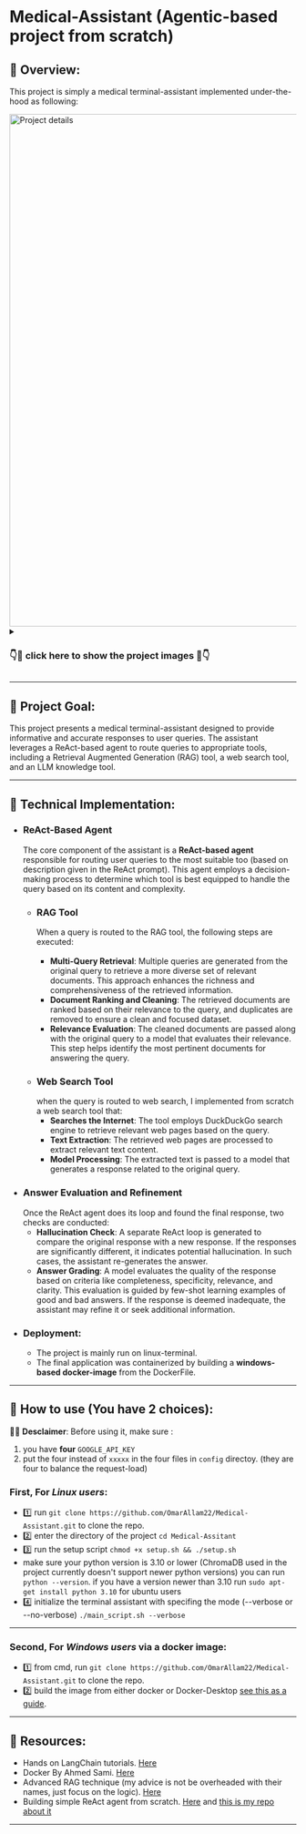 # Medical-Assistant (Agentic-based project from scratch)
## 📘 Overview:
This project is simply a medical terminal-assistant implemented under-the-hood as following:

<img width="900" src="https://github.com/user-attachments/assets/8c3e9e77-afa1-4859-bea7-9b307bb19682" alt="Project details">

<details>
<summary><h3> 👇🚩 click here to show the project images 🚩👇 </h3></summary>
  
* here is a snapshot of the (--verbose) mode:

<img height="200" src="https://github.com/user-attachments/assets/fe9f4a8e-504e-43ae-b879-783ff9d6051e" alt="--no-verbose mode">

* here is a snapshot of the (--no-verbose) mode:

<img height="400" src="https://github.com/user-attachments/assets/36ba2697-74fb-4b22-b6e5-79c15a69909f" alt="verbose mode1">
<img height="700" src="https://github.com/user-attachments/assets/5117836c-abd5-4edd-b7e9-94968b1cb0ec" alt="verbose mode2">
<img height="700" src="https://github.com/user-attachments/assets/ad979144-0aea-47a7-a6ad-d301b58d23f3" alt="verbose mode3">

</details>

_______________________________
## 📘 Project Goal:



This project presents a medical terminal-assistant designed to provide informative and accurate responses to user queries. The assistant leverages a ReAct-based agent to route queries to appropriate tools, including a Retrieval Augmented Generation (RAG) tool, a web search tool, and an LLM knowledge tool.
________________
## 📘 Technical Implementation:

* ### ReAct-Based Agent
  The core component of the assistant is a **ReAct-based agent** responsible for routing user queries to the most suitable too (based on description given in the ReAct prompt). This agent employs a   decision-making process to determine which tool is best equipped to handle the query based on its content and complexity.
  - ### RAG Tool
    When a query is routed to the RAG tool, the following steps are executed:<br></br>
    - **Multi-Query Retrieval**: Multiple queries are generated from the original query to retrieve a more diverse set of relevant documents. This approach enhances the richness and comprehensiveness of the retrieved information.
    - **Document Ranking and Cleaning**: The retrieved documents are ranked based on their relevance to the query, and duplicates are removed to ensure a clean and focused dataset.
    - **Relevance Evaluation**: The cleaned documents are passed along with the original query to a model that evaluates their relevance. This step helps identify the most pertinent documents for answering the query.
  - ### Web Search Tool
    when the query is routed to web search, I implemented from scratch a web search tool that:
    - **Searches the Internet**: The tool employs DuckDuckGo search engine to retrieve relevant web pages based on the query.
    - **Text Extraction**: The retrieved web pages are processed to extract relevant text content.
    - **Model Processing**: The extracted text is passed to a model that generates a response related to the original query.
* ### Answer Evaluation and Refinement
  Once the ReAct agent does its loop and found the final response, two checks are conducted:
  - **Hallucination Check**: A separate ReAct loop is generated to compare the original response with a new response. If the responses are significantly different, it indicates potential hallucination. In such cases, the assistant re-generates the answer.
  - **Answer Grading**: A model evaluates the quality of the response based on criteria like completeness, specificity, relevance, and clarity. This evaluation is guided by few-shot learning examples of good and bad answers. If the response is deemed inadequate, the assistant may refine it or seek additional information.
* ### Deployment:
    - The project is mainly run on linux-terminal. 
    - The final application was containerized by building a **windows-based docker-image** from the DockerFile.
________________
## 📘 How to use (You have 2 choices):
📌📌 **Desclaimer**: Before using it, make sure :
1. you have **four** `GOOGLE_API_KEY`
2. put the four instead of `xxxxx` in the four files in `config` directoy. (they are four to balance the request-load)
### First, For *Linux users*:
   * 1️⃣ run `git clone https://github.com/OmarAllam22/Medical-Assistant.git` to clone the repo.
   * 2️⃣ enter the directory of the project  `cd Medical-Assitant`
   * 3️⃣ run the setup script `chmod +x setup.sh && ./setup.sh`
   * make sure your python version is 3.10 or lower (ChromaDB used in the project currently doesn't support newer python versions)
     you can run `python --version`.
     if you have a version newer than 3.10 run `sudo apt-get install python 3.10` for ubuntu users
   * 4️⃣ initialize the terminal assistant with specifing the mode (--verbose or --no-verbose) `./main_script.sh --verbose`
-------------
### Second, For *Windows users* via a docker image:
   * 1️⃣ from cmd, run `git clone https://github.com/OmarAllam22/Medical-Assistant.git` to clone the repo.
   * 2️⃣ build the image from either docker or Docker-Desktop [see this as a guide](https://www.youtube.com/watch?v=_6yIwDp1vsY).
________________
## 📘 Resources:

* Hands on LangChain tutorials. [Here](https://python.langchain.com/v0.2/docs/tutorials/)
* Docker By Ahmed Sami. [Here](https://www.youtube.com/watch?v=PrusdhS2lmo&t=4310s)
* Advanced RAG technique (my advice is not be overheaded with their names, just focus on the logic). [Here](https://github.com/NisaarAgharia/Advanced_RAG/tree/main)
* Building simple ReAct agent from scratch. [Here](https://www.youtube.com/watch?v=hKVhRA9kfeM) and [this is my repo about it](https://github.com/OmarAllam22/my_ReAct_agent/tree/main)

________________
